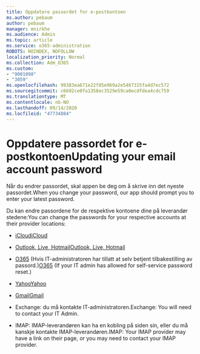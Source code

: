 ```yaml
---
title: Oppdatere passordet for e-postkontoen
ms.author: pebaum
author: pebaum
manager: mnirkhe
ms.audience: Admin
ms.topic: article
ms.service: o365-administration
ROBOTS: NOINDEX, NOFOLLOW
localization_priority: Normal
ms.collection: Adm_O365
ms.custom:
- "9001098"
- "3059"
ms.openlocfilehash: 99383ea671e22f85e969a2e5467315fa4d7ec572
ms.sourcegitcommit: c6692ce0fa1358ec3529e59ca0ecdfdea4cdc759
ms.translationtype: MT
ms.contentlocale: nb-NO
ms.lasthandoff: 09/14/2020
ms.locfileid: "47734884"
---
```

# <a name="updating-your-email-account-password"></a><span data-ttu-id="13f7a-102">Oppdatere passordet for e-postkontoen</span><span class="sxs-lookup"><span data-stu-id="13f7a-102">Updating your email account password</span></span>

<span data-ttu-id="13f7a-103">Når du endrer passordet, skal appen be deg om å skrive inn det nyeste passordet.</span><span class="sxs-lookup"><span data-stu-id="13f7a-103">When you change your password, our app should prompt you to enter your latest password.</span></span>

<span data-ttu-id="13f7a-104">Du kan endre passordene for de respektive kontoene dine på leverandør stedene:</span><span class="sxs-lookup"><span data-stu-id="13f7a-104">You can change the passwords for your respective accounts at their provider locations:</span></span>

- [<span data-ttu-id="13f7a-105">iCloud</span><span class="sxs-lookup"><span data-stu-id="13f7a-105">iCloud</span></span>](https://support.apple.com/HT201487)

- [<span data-ttu-id="13f7a-106">Outlook, Live, Hotmail</span><span class="sxs-lookup"><span data-stu-id="13f7a-106">Outlook, Live, Hotmail</span></span>](https://account.live.com/password/reset)

- <span data-ttu-id="13f7a-107">[O365](https://passwordreset.microsoftonline.com) (Hvis IT-administratoren har tillatt at selv betjent tilbakestilling av passord.)</span><span class="sxs-lookup"><span data-stu-id="13f7a-107">[O365](https://passwordreset.microsoftonline.com) (If your IT admin has allowed for self-service password reset.)</span></span>

- [<span data-ttu-id="13f7a-108">Yahoo</span><span class="sxs-lookup"><span data-stu-id="13f7a-108">Yahoo</span></span>](https://login.yahoo.com/account/challenge/username?done=https%3A%2F%2Fwww.yahoo.com%2F&authMechanism=secondary&chllngnm=base&sessionIndex=QQ--)

- [<span data-ttu-id="13f7a-109">Gmail</span><span class="sxs-lookup"><span data-stu-id="13f7a-109">Gmail</span></span>](https://support.google.com/mail/answer/41078?co=GENIE.Platform%3DDesktop&hl=en)

- <span data-ttu-id="13f7a-110">Exchange: du må kontakte IT-administratoren.</span><span class="sxs-lookup"><span data-stu-id="13f7a-110">Exchange: You will need to contact your IT Admin.</span></span>

- <span data-ttu-id="13f7a-111">IMAP: IMAP-leverandøren kan ha en kobling på siden sin, eller du må kanskje kontakte IMAP-leverandøren.</span><span class="sxs-lookup"><span data-stu-id="13f7a-111">IMAP: Your IMAP provider may have a link on their page, or you may need to contact your IMAP provider.</span></span>